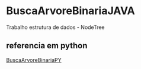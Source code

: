 # BuscaArvoreBinariaJAVA
Trabalho estrutura de dados - NodeTree

## referencia em python
[BuscaArvoreBinariaPY](https://github.com/ClaudioIonck/BuscaArvoreBinariaPY)
